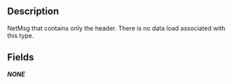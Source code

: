 ## Description

NetMsg that contains only the header. There is no data load associated
with this type.

## Fields

***NONE***